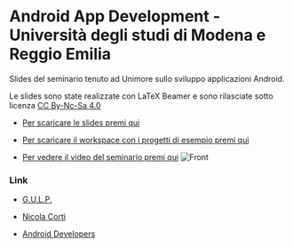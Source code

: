 Android App Development - Università degli studi di Modena e Reggio Emilia
==========

Slides del seminario tenuto ad Unimore sullo sviluppo applicazioni Android.

Le slides sono state realizzate con LaTeX Beamer e sono rilasciate sotto licenza [CC By-Nc-Sa 4.0](http://creativecommons.org/licenses/by-nc-sa/4.0/)

 * [Per scaricare le slides premi qui](https://github.com/cortinico/unimore-android-dev/blob/master/Slides/slides.pdf?raw=true) 

 * [Per scaricare il workspace con i progetti di esempio premi qui](https://github.com/cortinico/unimore-android-dev/blob/master/unimore-workspace.zip?raw=true)
 
 * [Per vedere il video del seminario premi qui](https://www.youtube.com/watch?v=s6iK4RWdZBQ) 
![Front](http://i61.tinypic.com/25f7qtj.jpg)

### Link

* [G.U.L.P.](http://www.gulp.linux.it/)

* [Nicola Corti](http://ncorti.it/)

* [Android Developers](http://developer.android.com/index.html)
